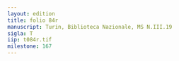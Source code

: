 ```yaml
---
layout: edition
title: folio 84r
manuscript: Turin, Biblioteca Nazionale, MS N.III.19
sigla: T
iip: t084r.tif
milestone: 167
---
```

